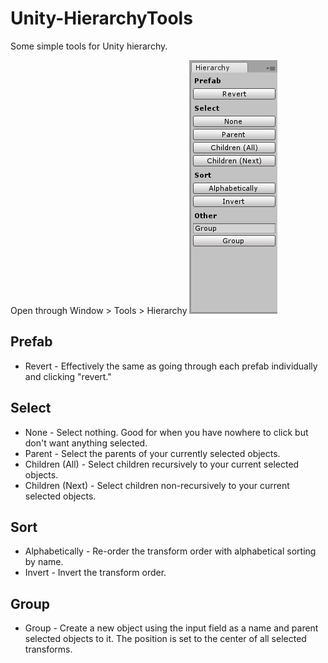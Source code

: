 # Unity-HierarchyTools
Some simple tools for Unity hierarchy.

Open through Window > Tools > Hierarchy
![Preview](Preview.jpg)

## Prefab
* Revert - Effectively the same as going through each prefab individually and clicking "revert."

## Select
* None - Select nothing. Good for when you have nowhere to click but don't want anything selected.
* Parent - Select the parents of your currently selected objects.
* Children (All) - Select children recursively to your current selected objects.
* Children (Next) - Select children non-recursively to your current selected objects.

## Sort
* Alphabetically - Re-order the transform order with alphabetical sorting by name.
* Invert - Invert the transform order.

## Group
* Group - Create a new object using the input field as a name and parent selected objects to it. The position is set to the center of all selected transforms.
